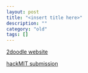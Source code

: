 ```yaml
---
layout: post
title: "<insert title here>"
description: ""
category: "old"
tags: []
---
```



[2doodle website](http://2doodle.us/)

[hackMIT submission](http://hackmit.challengepost.com/submissions/17977-2doodle)
